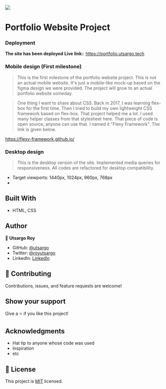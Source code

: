 ![](https://img.shields.io/badge/Microverse-blueviolet)

# Portfolio Website Project

### Deployment
**The site has been deployed**
**Live link:**: https://portfolio.utsargo.tech

### Mobile design (First milestone)

> This is the first milestone of the portfolio website project. This is not an actual mobile website. It's just a mobile-like mock-up based on the figma design we were provided. The project will grow to an actual portfolio website someday. 

> One thing I want to share about CSS. Back in 2017, I was learning flex-box for the first time. Then I tried to build my own lightweight CSS framework based on flex-box. That project helped me a lot. I used many helper classes from that stylesheet here. That piece of code is open source, anyone can use that. I named it "Flexy Framework". The link is given below.

https://flexy-framework.github.io/

### Desktop design

> This is the desktop version of the site. Implemented media queries for responsiveness. All codes are refactored for desktop compatibility. 
- Target viewports: 1440px, 1024px, 960px, 768px
- 


## Built With

- HTML, CSS


## Author

👤 **Utsargo Roy**

- GitHub: [@utsargo](https://github.com/utsargo)
- Twitter: [@royutsargo](https://twitter.com/royutsargo)
- LinkedIn: [LinkedIn](https://www.linkedin.com/in/utsargo-roy/)


## 🤝 Contributing

Contributions, issues, and feature requests are welcome!

## Show your support

Give a ⭐️ if you like this project!

## Acknowledgments

- Hat tip to anyone whose code was used
- Inspiration
- etc

## 📝 License

This project is [MIT](./MIT.md) licensed.

